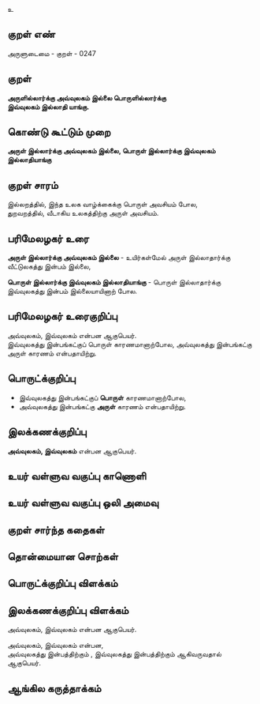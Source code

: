 உ

## குறள் எண் 

அருளுடைமை - குறள் - 0247  

## குறள் 

**அருளில்லார்க்கு அவ்வுலகம் இல்லை பொருளில்லார்க்கு  
இவ்வுலகம் இல்லாதி யாங்கு.**

## கொண்டு கூட்டும் முறை

**அருள் இல்லார்க்கு அவ்வுலகம் இல்லை, பொருள் இல்லார்க்கு இவ்வுலகம் இல்லாதியாங்கு**  

## குறள் சாரம்   

இல்லறத்தில், இந்த உலக வாழ்க்கைக்கு பொருள் அவசியம் போல,  
துறவறத்தில், வீடாகிய உலகத்திற்கு அருள் அவசியம்.  

## பரிமேலழகர் உரை

**அருள் இல்லார்க்கு அவ்வுலகம் இல்லை** - உயிர்கள்மேல் அருள் இல்லாதார்க்கு வீட்டுலகத்து இன்பம் இல்லை,  

**பொருள் இல்லார்க்கு இவ்வுலகம் இல்லாதியாங்கு** - பொருள் இல்லாதார்க்கு இவ்வுலகத்து இன்பம் இல்லையாயினாற் போல.  

## பரிமேலழகர் உரைகுறிப்பு   

அவ்வுலகம், இவ்வுலகம் என்பன ஆகுபெயர்.  
இவ்வுலகத்து இன்பங்கட்குப் பொருள் காரணமானாற்போல, அவ்வுலகத்து இன்பங்கட்கு அருள் காரணம் என்பதாயிற்று.  

## பொருட்க்குறிப்பு 

* இவ்வுலகத்து இன்பங்கட்குப் **பொருள்** காரணமானாற்போல,  
* அவ்வுலகத்து இன்பங்கட்கு **அருள்** காரணம் என்பதாயிற்று.  

## இலக்கணக்குறிப்பு  

**அவ்வுலகம், இவ்வுலகம்** என்பன ஆகுபெயர்.  

## உயர் வள்ளுவ வகுப்பு காணொளி


## உயர் வள்ளுவ வகுப்பு ஒலி அமைவு 

 
## குறள் சார்ந்த கதைகள் 


## தொன்மையான சொற்கள்


## பொருட்க்குறிப்பு விளக்கம்


## இலக்கணக்குறிப்பு விளக்கம்

அவ்வுலகம், இவ்வுலகம் என்பன ஆகுபெயர்.  

அவ்வுலகம், இவ்வுலகம் என்பன,   
அவ்வுலகத்து இன்பத்திற்கும் , இவ்வுலகத்து இன்பத்திற்கும் ஆகிவருவதால் ஆகுபெயர்.  

## ஆங்கில கருத்தாக்கம் 


